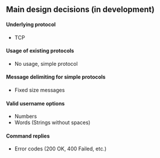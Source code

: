 ## Main design decisions (in development)
#### Underlying protocol
- TCP
#### Usage of existing protocols
- No usage, simple protocol
#### Message delimiting for simple protocols
- Fixed size messages
#### Valid username options
- Numbers
- Words (Strings without spaces)
#### Command replies
- Error codes (200 OK, 400 Failed, etc.)
